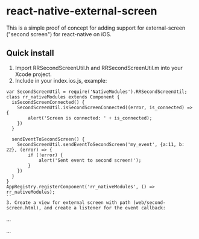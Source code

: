 # react-native-external-screen
This is a simple proof of concept for adding support for external-screen ("second screen")
for react-native on iOS.

## Quick install
1. Import RRSecondScreenUtil.h and RRSecondScreenUtil.m into your Xcode project.
2. Include in your index.ios.js, example:
```
var SecondScreenUtil = require('NativeModules').RRSecondScreenUtil;
class rr_nativeModules extends Component {
  isSecondScreenConnected() {
    SecondScreenUtil.isSecondScreenConnected((error, is_connected) => {
        alert('Screen is connected: ' + is_connected);
    })
  }
  
  sendEventToSecondScreen() {
    SecondScreenUtil.sendEventToSecondScreen('my_event', {a:11, b: 22}, (error) => {
        if (!error) {
            alert('Sent event to second screen!');
        }
    })
  }
}
AppRegistry.registerComponent('rr_nativeModules', () => rr_nativeModules);
``
3. Create a view for external screen with path (web/second-screen.html), and create a listener for the event callback:
```
<!-- web/second-screen.html -->
...
<script type="text/javascript">
    window.rr_ss_callback = function(event_name, args) {
        console.log('event_name: ', event_name);
        console.log('args: ', args);
    }
</script>
...
```



